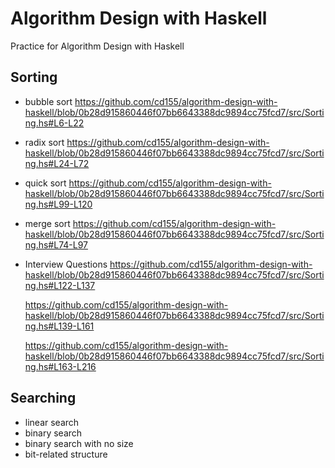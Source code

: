 # Algorithm Design with Haskell
Practice for Algorithm Design with Haskell

## Sorting
- bubble sort
https://github.com/cd155/algorithm-design-with-haskell/blob/0b28d915860446f07bb6643388dc9894cc75fcd7/src/Sorting.hs#L6-L22
- radix sort
https://github.com/cd155/algorithm-design-with-haskell/blob/0b28d915860446f07bb6643388dc9894cc75fcd7/src/Sorting.hs#L24-L72
- quick sort
https://github.com/cd155/algorithm-design-with-haskell/blob/0b28d915860446f07bb6643388dc9894cc75fcd7/src/Sorting.hs#L99-L120
- merge sort
https://github.com/cd155/algorithm-design-with-haskell/blob/0b28d915860446f07bb6643388dc9894cc75fcd7/src/Sorting.hs#L74-L97

- Interview Questions
  https://github.com/cd155/algorithm-design-with-haskell/blob/0b28d915860446f07bb6643388dc9894cc75fcd7/src/Sorting.hs#L122-L137

  https://github.com/cd155/algorithm-design-with-haskell/blob/0b28d915860446f07bb6643388dc9894cc75fcd7/src/Sorting.hs#L139-L161

  https://github.com/cd155/algorithm-design-with-haskell/blob/0b28d915860446f07bb6643388dc9894cc75fcd7/src/Sorting.hs#L163-L216
  
## Searching
- linear search
- binary search
- binary search with no size
- bit-related structure
